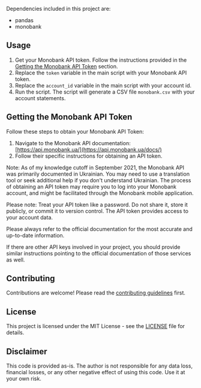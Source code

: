 
Dependencies included in this project are:
- pandas
- monobank

## Usage

1. Get your Monobank API token. Follow the instructions provided in the [Getting the Monobank API Token](#getting-the-monobank-api-token) section.
2. Replace the `token` variable in the main script with your Monobank API token.
3. Replace the `account_id` variable in the main script with your account id.
4. Run the script. The script will generate a CSV file `monobank.csv` with your account statements.

## Getting the Monobank API Token

Follow these steps to obtain your Monobank API Token:

1. Navigate to the Monobank API documentation: [https://api.monobank.ua/](https://api.monobank.ua/docs/)
2. Follow their specific instructions for obtaining an API token.

Note: As of my knowledge cutoff in September 2021, the Monobank API was primarily documented in Ukrainian. You may need to use a translation tool or seek additional help if you don't understand Ukrainian. The process of obtaining an API token may require you to log into your Monobank account, and might be facilitated through the Monobank mobile application.

Please note: Treat your API token like a password. Do not share it, store it publicly, or commit it to version control. The API token provides access to your account data.

Please always refer to the official documentation for the most accurate and up-to-date information.

If there are other API keys involved in your project, you should provide similar instructions pointing to the official documentation of those services as well.

## Contributing

Contributions are welcome! Please read the [contributing guidelines](CONTRIBUTING.md) first.

## License

This project is licensed under the MIT License - see the [LICENSE](LICENSE) file for details.

## Disclaimer

This code is provided as-is. The author is not responsible for any data loss, financial losses, or any other negative effect of using this code. Use it at your own risk.
